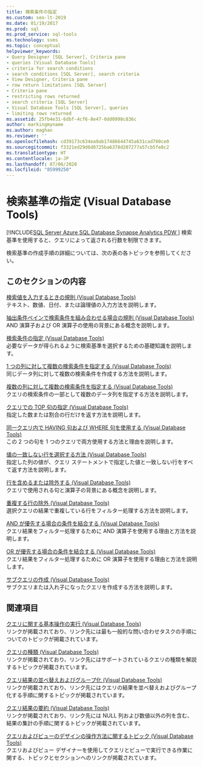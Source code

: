 ```yaml
---
title: 検索条件の指定
ms.custom: seo-lt-2019
ms.date: 01/19/2017
ms.prod: sql
ms.prod_service: sql-tools
ms.technology: ssms
ms.topic: conceptual
helpviewer_keywords:
- Query Designer [SQL Server], Criteria pane
- queries [Visual Database Tools]
- criteria for search conditions
- search conditions [SQL Server], search criteria
- View Designer, Criteria pane
- row return limitations [SQL Server]
- Criteria pane
- restricting rows returned
- search criteria [SQL Server]
- Visual Database Tools [SQL Server], queries
- limiting rows returned
ms.assetid: 25fb4e31-6dbf-4cf6-8e47-0dd0998c836c
author: markingmyname
ms.author: maghan
ms.reviewer: ''
ms.openlocfilehash: cd39173c634ea9ab17486644745a631cad700ce0
ms.sourcegitcommit: f3321ed29d6d8725ba6378d207277a57cb5fe8c2
ms.translationtype: HT
ms.contentlocale: ja-JP
ms.lasthandoff: 07/06/2020
ms.locfileid: "85999250"
---
```

# <a name="specify-search-criteria-visual-database-tools"></a>検索基準の指定 (Visual Database Tools)
[!INCLUDE[SQL Server Azure SQL Database Synapse Analytics PDW ](../../includes/applies-to-version/sql-asdb-asdbmi-asa-pdw.md)]
検索基準を使用すると、クエリによって返される行数を制限できます。  
  
検索基準の作成手順の詳細については、次の表の各トピックを参照してください。  
  
## <a name="in-this-section"></a>このセクションの内容  
[検索値を入力するときの規則 (Visual Database Tools)](../../ssms/visual-db-tools/rules-for-entering-search-values-visual-database-tools.md)  
テキスト、数値、日付、または論理値の入力方法を説明します。  
  
[抽出条件ペインで検索条件を組み合わせる場合の規則 (Visual Database Tools)](../../ssms/visual-db-tools/conventions-combine-search-conditions-in-criteria-pane-visual-db-tools.md)  
AND 演算子および OR 演算子の使用の背景にある概念を説明します。  
  
[検索条件の指定 (Visual Database Tools)](../../ssms/visual-db-tools/specify-search-conditions-visual-database-tools.md)  
必要なデータが得られるように検索基準を選択するための基礎知識を説明します。  
  
[1 つの列に対して複数の検索条件を指定する (Visual Database Tools)](../../ssms/visual-db-tools/specify-multiple-search-conditions-for-one-column-visual-database-tools.md)  
同じデータ列に対して複数の検索条件を作成する方法を説明します。  
  
[複数の列に対して複数の検索条件を指定する (Visual Database Tools)](../../ssms/visual-db-tools/specify-multiple-search-conditions-for-multiple-columns-visual-database-tools.md)  
クエリの検索条件の一部として複数のデータ列を指定する方法を説明します。  
  
[クエリでの TOP 句の指定 (Visual Database Tools)](../../ssms/visual-db-tools/specify-the-top-clause-in-queries-visual-database-tools.md)  
指定した数または割合の行だけを返す方法を説明します。  
  
[同一クエリ内で HAVING 句および WHERE 句を使用する (Visual Database Tools)](../../ssms/visual-db-tools/use-having-and-where-clauses-in-the-same-query-visual-database-tools.md)  
この 2 つの句を 1 つのクエリで両方使用する方法と理由を説明します。  
  
[値の一致しない行を選択する方法 (Visual Database Tools)](../../ssms/visual-db-tools/select-rows-that-do-not-match-a-value-visual-database-tools.md)  
指定した列の値が、クエリ ステートメントで指定した値と一致しない行をすべて返す方法を説明します。  
  
[行を含めるまたは除外する (Visual Database Tools)](../../ssms/visual-db-tools/include-or-exclude-rows-visual-database-tools.md)  
クエリで使用される句と演算子の背景にある概念を説明します。  
  
[重複する行の除外 (Visual Database Tools)](../../ssms/visual-db-tools/exclude-duplicate-rows-visual-database-tools.md)  
選択クエリの結果で重複している行をフィルター処理する方法を説明します。  
  
[AND が優先する場合の条件を結合する (Visual Database Tools)](../../ssms/visual-db-tools/combine-conditions-when-and-has-precedence-visual-database-tools.md)  
クエリ結果をフィルター処理するために AND 演算子を使用する理由と方法を説明します。  
  
[OR が優先する場合の条件を結合する (Visual Database Tools)](../../ssms/visual-db-tools/combine-conditions-when-or-has-precedence-visual-database-tools.md)  
クエリ結果をフィルター処理するために OR 演算子を使用する理由と方法を説明します。  
  
[サブクエリの作成 (Visual Database Tools)](../../ssms/visual-db-tools/create-subqueries-visual-database-tools.md)  
サブクエリまたは入れ子になったクエリを作成する方法を説明します。  
  
## <a name="related-sections"></a>関連項目  
[クエリに関する基本操作の実行 (Visual Database Tools)](../../ssms/visual-db-tools/perform-basic-operations-with-queries-visual-database-tools.md)  
リンクが掲載されており、リンク先には最も一般的な問い合わせタスクの手順についてのトピックが掲載されています。  
  
[クエリの種類 (Visual Database Tools)](../../ssms/visual-db-tools/types-of-queries-visual-database-tools.md)  
リンクが掲載されており、リンク先にはサポートされているクエリの種類を解説するトピックが掲載されています。  
  
[クエリ結果の並べ替えおよびグループ化 (Visual Database Tools)](../../ssms/visual-db-tools/sort-and-group-query-results-visual-database-tools.md)  
リンクが掲載されており、リンク先にはクエリの結果を並べ替えおよびグループ化する手順に関するトピックが掲載されています。  
  
[クエリ結果の要約 (Visual Database Tools)](../../ssms/visual-db-tools/summarize-query-results-visual-database-tools.md)  
リンクが掲載されており、リンク先には NULL 列および数値以外の列を含む、結果の集計の手順に関するトピックが掲載されています。  
  
[クエリおよびビューのデザインの操作方法に関するトピック (Visual Database Tools)](../../ssms/visual-db-tools/design-queries-and-views-how-to-topics-visual-database-tools.md)  
クエリおよびビュー デザイナーを使用してクエリとビューで実行できる作業に関する、トピックとセクションへのリンクが掲載されています。  
  
